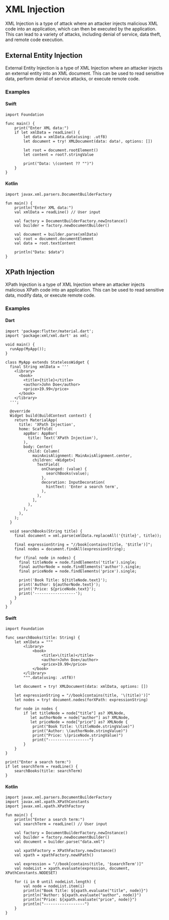 # XML Injection

XML Injection is a type of attack where an attacker injects malicious XML code into an application, which can then be executed by the application. This can lead to a variety of attacks, including denial of service, data theft, and remote code execution.

## External Entity Injection

External Entity Injection is a type of XML Injection where an attacker injects an external entity into an XML document. This can be used to read sensitive data, perform denial of service attacks, or execute remote code.

### Examples


#### Swift

```{language}
import Foundation

func main() {
    print("Enter XML data:")
    if let xmlData = readLine() {
        let data = xmlData.data(using: .utf8)
        let document = try! XMLDocument(data: data!, options: [])

        let root = document.rootElement()
        let content = root?.stringValue

        print("Data: \(content ?? "")")
    }
}
```

#### Kotlin

```{language}
import javax.xml.parsers.DocumentBuilderFactory

fun main() {
    println("Enter XML data:")
    val xmlData = readLine() // User input

    val factory = DocumentBuilderFactory.newInstance()
    val builder = factory.newDocumentBuilder()

    val document = builder.parse(xmlData)
    val root = document.documentElement
    val data = root.textContent

    println("Data: $data")
}
```

## XPath Injection

XPath Injection is a type of XML Injection where an attacker injects malicious XPath code into an application. This can be used to read sensitive data, modify data, or execute remote code.

### Examples

#### Dart

```{language}
import 'package:flutter/material.dart';
import 'package:xml/xml.dart' as xml;

void main() {
  runApp(MyApp());
}

class MyApp extends StatelessWidget {
  final String xmlData = '''
    <library>
      <book>
        <title>{title}</title>
        <author>John Doe</author>
        <price>19.99</price>
      </book>
    </library>
  ''';

  @override
  Widget build(BuildContext context) {
    return MaterialApp(
      title: 'XPath Injection',
      home: Scaffold(
        appBar: AppBar(
          title: Text('XPath Injection'),
        ),
        body: Center(
          child: Column(
            mainAxisAlignment: MainAxisAlignment.center,
            children: <Widget>[
              TextField(
                onChanged: (value) {
                  searchBooks(value);
                },
                decoration: InputDecoration(
                  hintText: 'Enter a search term',
                ),
              ),
            ],
          ),
        ),
      ),
    );
  }

  void searchBooks(String title) {
    final document = xml.parse(xmlData.replaceAll('{title}', title));

    final expressionString = "//book[contains(title, '$title')]";
    final nodes = document.findAll(expressionString);

    for (final node in nodes) {
      final titleNode = node.findElements('title').single;
      final authorNode = node.findElements('author').single;
      final priceNode = node.findElements('price').single;

      print('Book Title: ${titleNode.text}');
      print('Author: ${authorNode.text}');
      print('Price: ${priceNode.text}');
      print('------------------');
    }
  }
}
```

#### Swift

```{language}
import Foundation

func searchBooks(title: String) {
    let xmlData = """
        <library>
            <book>
                <title>\(title)</title>
                <author>John Doe</author>
                <price>19.99</price>
            </book>
        </library>
        """.data(using: .utf8)!

    let document = try! XMLDocument(data: xmlData, options: [])

    let expressionString = "//book[contains(title, '\(title)')]"
    let nodes = try! document.nodes(forXPath: expressionString)

    for node in nodes {
        if let titleNode = node["title"] as? XMLNode,
           let authorNode = node["author"] as? XMLNode,
           let priceNode = node["price"] as? XMLNode {
            print("Book Title: \(titleNode.stringValue)")
            print("Author: \(authorNode.stringValue)")
            print("Price: \(priceNode.stringValue)")
            print("------------------")
        }
    }
}

print("Enter a search term:")
if let searchTerm = readLine() {
    searchBooks(title: searchTerm)
}
```

#### Kotlin

```{language}
import javax.xml.parsers.DocumentBuilderFactory
import javax.xml.xpath.XPathConstants
import javax.xml.xpath.XPathFactory

fun main() {
    println("Enter a search term:")
    val searchTerm = readLine() // User input

    val factory = DocumentBuilderFactory.newInstance()
    val builder = factory.newDocumentBuilder()
    val document = builder.parse("data.xml")

    val xpathFactory = XPathFactory.newInstance()
    val xpath = xpathFactory.newXPath()

    val expression = "//book[contains(title, '$searchTerm')]"
    val nodeList = xpath.evaluate(expression, document, XPathConstants.NODESET)

    for (i in 0 until nodeList.length) {
        val node = nodeList.item(i)
        println("Book Title: ${xpath.evaluate("title", node)}")
        println("Author: ${xpath.evaluate("author", node)}")
        println("Price: ${xpath.evaluate("price", node)}")
        println("------------------")
    }
}
```

